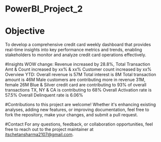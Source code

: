 # PowerBI_Project_2
# Objective
To develop a comprehensive credit card weekly dashboard that provides real-time insights into key performance metrics and trends, enabling stakeholders to monitor and analyze credit card operations effectively.

#Insights
WOW change:
Revenue increased by 28.8%,
Total Transaction Amt & Count increased by xx% & xx%
Customer count increased by xx%
Overview YTD:
Overall revenue is 57M
Total interest is 8M
Total transaction amount is 46M
Male customers are contributing more in revenue 31M, female 26M
Blue & Silver credit card are contributing to 93% of overall
transactions
TX, NY & CA is contributing to 68%
Overall Activation rate is 57.5%
Overall Delinquent rate is 6.06%

#Contributions to this project are welcome! Whether it's enhancing existing analyses, adding new features, or improving documentation, feel free to fork the repository, make your changes, and submit a pull request.

#Contact For any questions, feedback, or collaboration opportunities, feel free to reach out to the project maintainer at itschetansharma2107@gmail.com.
